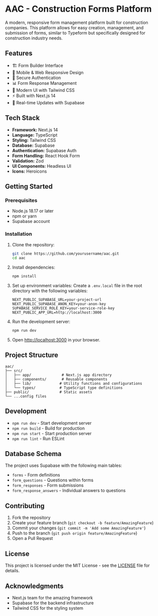 # AAC - Construction Forms Platform

A modern, responsive form management platform built for construction companies. This platform allows for easy creation, management, and submission of forms, similar to Typeform but specifically designed for construction industry needs.

## Features

- 🏗️ Form Builder Interface
- 📱 Mobile & Web Responsive Design
- 🔐 Secure Authentication
- 📊 Form Response Management
- 🎨 Modern UI with Tailwind CSS
- ⚡ Built with Next.js 14
- 🔄 Real-time Updates with Supabase

## Tech Stack

- **Framework:** Next.js 14
- **Language:** TypeScript
- **Styling:** Tailwind CSS
- **Database:** Supabase
- **Authentication:** Supabase Auth
- **Form Handling:** React Hook Form
- **Validation:** Zod
- **UI Components:** Headless UI
- **Icons:** Heroicons

## Getting Started

### Prerequisites

- Node.js 18.17 or later
- npm or yarn
- Supabase account

### Installation

1. Clone the repository:
   ```bash
   git clone https://github.com/yourusername/aac.git
   cd aac
   ```

2. Install dependencies:
   ```bash
   npm install
   ```

3. Set up environment variables:
   Create a `.env.local` file in the root directory with the following variables:
   ```
   NEXT_PUBLIC_SUPABASE_URL=your-project-url
   NEXT_PUBLIC_SUPABASE_ANON_KEY=your-anon-key
   SUPABASE_SERVICE_ROLE_KEY=your-service-role-key
   NEXT_PUBLIC_APP_URL=http://localhost:3000
   ```

4. Run the development server:
   ```bash
   npm run dev
   ```

5. Open [http://localhost:3000](http://localhost:3000) in your browser.

## Project Structure

```
aac/
├── src/
│   ├── app/              # Next.js app directory
│   ├── components/       # Reusable components
│   ├── lib/             # Utility functions and configurations
│   └── types/           # TypeScript type definitions
├── public/              # Static assets
└── ...config files
```

## Development

- `npm run dev` - Start development server
- `npm run build` - Build for production
- `npm run start` - Start production server
- `npm run lint` - Run ESLint

## Database Schema

The project uses Supabase with the following main tables:
- `forms` - Form definitions
- `form_questions` - Questions within forms
- `form_responses` - Form submissions
- `form_response_answers` - Individual answers to questions

## Contributing

1. Fork the repository
2. Create your feature branch (`git checkout -b feature/AmazingFeature`)
3. Commit your changes (`git commit -m 'Add some AmazingFeature'`)
4. Push to the branch (`git push origin feature/AmazingFeature`)
5. Open a Pull Request

## License

This project is licensed under the MIT License - see the [LICENSE](LICENSE) file for details.

## Acknowledgments

- Next.js team for the amazing framework
- Supabase for the backend infrastructure
- Tailwind CSS for the styling system
